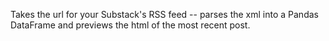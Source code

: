 Takes the url for your Substack's RSS feed -- parses the xml into a Pandas DataFrame and previews the html of the most recent post.
